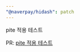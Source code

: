 ```yaml
---
"@naverpay/hidash": patch
---
```


pite 적용 테스트

PR: [pite 적용 테스트](https://github.com/NaverPayDev/hidash/pull/187)
